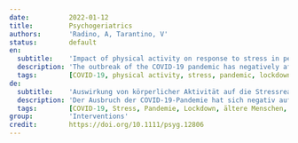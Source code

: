 ```yaml
---
date:          2022-01-12
title:         Psychogeriatrics
authors:       'Radino, A, Tarantino, V'
status:        default
en:
  subtitle:    'Impact of physical activity on response to stress in people aged 65 and over during COVID-19 pandemic lockdown'
  description: 'The outbreak of the COVID-19 pandemic has negatively affected the lives of many people. In particular, restrictions of physical activity (PA) due to pandemic-related lockdown have impacted their psychological status. The aim of this work was to investigate the relationship between PA habits, before the pandemic and during the lockdown, and responses to stress due to home isolation during the lockdown, in older people. To this aim, an online survey addressed to people aged 65 years and over was conducted during the first pandemic wave in Italy (Study 1). To explore the effect of PA restrictions on responses to stress over time, the survey was replicated during the second wave (Study 2). A group of 72 and 43 participants, from 65 to 88 years, completed the two studies, respectively. The survey required the completion of the International Physical Activity Questionnaire, and of two questionnaires on stress response, namely, the Impact of Event Scale-Revised and the Perceived Stress Scale. The correlation between the questionnaires’ scores was examined. Study 1 demonstrated that higher levels of PA during the lockdown, related to working and walking activities, were associated with fewer stress-related symptoms and lower stress perception. In parallel, greater reduction of PA, during lockdown compared to the pre-pandemic period, was associated with more stress-related symptoms. People who spent more time at rest (sitting) before and during the pandemic lockdown were those who showed higher psychological impact. Study 2 confirmed the benefits of maintaining working activities during lockdown, but also showed that during the second pandemic wave people were more resilient to PA restrictions and home isolation, even if conducting a sedentary lifestyle. Maintaining good levels of PA during lockdown was a protective factor against developing stress-related symptoms in older people. On the other hand, more resilient response to stress emerged in this population during the second wave.'
  tags:        [COVID-19, physical activity, stress, pandemic, lockdown, elderly]
de:
  subtitle:    'Auswirkung von körperlicher Aktivität auf die Stressreaktion bei Menschen ab 65 Jahren während der COVID-19-Lockdowns'
  description: 'Der Ausbruch der COVID-19-Pandemie hat sich negativ auf das Leben vieler Menschen ausgewirkt. Insbesondere die Einschränkung der körperlichen Aktivität (PA) aufgrund der pandemiebedingten Abriegelung hat sich auf ihren psychologischen Zustand ausgewirkt. Ziel dieser Arbeit war es, den Zusammenhang zwischen den Bewegungsgewohnheiten älterer Menschen vor und während der Pandemie und der Stressreaktion auf die häusliche Isolation während der Abriegelung zu untersuchen. Zu diesem Zweck wurde während der ersten Pandemiewelle in Italien (Studie 1) eine Online-Befragung von Personen im Alter von 65 Jahren und älter durchgeführt. Um die Auswirkung von Einschränkungen der körperlichen Betätigung auf die Reaktion auf Stress im Laufe der Zeit zu untersuchen, wurde die Umfrage während der zweiten Welle wiederholt (Studie 2). Eine Gruppe von 72 bzw. 43 Teilnehmern im Alter von 65 bis 88 Jahren nahm an den beiden Studien teil. Im Rahmen der Erhebung mussten der Internationale Fragebogen zur körperlichen Aktivität und zwei Fragebögen zur Stressreaktion ausgefüllt werden, nämlich die Impact of Event Scale-Revised und die Perceived Stress Scale. Die Korrelation zwischen den Ergebnissen der Fragebögen wurde untersucht. Studie 1 zeigte, dass ein höheres Maß an PA während des Lockdowns, bezogen auf Arbeits- und Gehaktivitäten, mit weniger stressbedingten Symptomen und einem geringeren Stressempfinden verbunden war. Parallel dazu war eine stärkere Verringerung des PA während der Abriegelung im Vergleich zur Zeit vor der Pandemie mit mehr stressbedingten Symptomen verbunden. Personen, die vor und während der Pandemieabriegelung mehr Zeit in Ruhe (im Sitzen) verbrachten, wiesen eine höhere psychische Belastung auf. Studie 2 bestätigte die Vorteile der Aufrechterhaltung von Arbeitsaktivitäten während der Abriegelung, zeigte aber auch, dass die Menschen während der zweiten Pandemiewelle besser mit den Einschränkungen der körperlichen Aktivität und der Isolation zu Hause zurechtkamen, selbst wenn sie einen sitzenden Lebensstil pflegten. Die Aufrechterhaltung eines guten Niveaus an körperlicher Aktivität während der Abriegelung war ein Schutzfaktor gegen die Entwicklung stressbedingter Symptome bei älteren Menschen. Andererseits zeigte sich in dieser Bevölkerungsgruppe während der zweiten Welle eine größere Widerstandsfähigkeit gegenüber Stress.' 
  tags:        [COVID-19, Stress, Pandemie, Lockdown, ältere Menschen, Körperliche Aktivität]
group:         'Interventions'
credit:        https://doi.org/10.1111/psyg.12806
---
```

